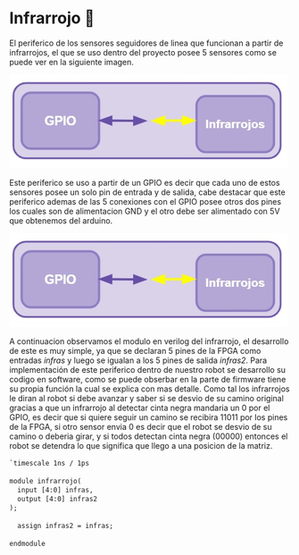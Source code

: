 # Infrarrojo :footprints:
El periferico de los sensores seguidores de linea que funcionan a partir de infrarrojos, el que se uso dentro del proyecto posee 5 sensores como se puede ver en la siguiente imagen.

![Screenshot](/Imagenes/GPIOir.jpg)

Este periferico se uso a partir de un GPIO es decir que cada uno de estos sensores posee un solo pin de entrada y de salida, cabe destacar que este periferico ademas de las 5 conexiones con el GPIO posee otros dos pines los cuales son de alimentacion GND y el otro debe ser alimentado con 5V que obtenemos del arduino.

![Screenshot](/Imagenes/GPIOir.jpg)

A continuacion observamos el modulo en verilog del infrarrojo, el desarrollo de este es muy simple, ya que se declaran 5 pines de la FPGA como entradas *infras* y luego se igualan a los 5 pines de salida *infras2*. Para implementación de este periferico dentro de nuestro robot se desarrollo su codigo en software, como se puede obserbar en la parte de firmware tiene su propia función la cual se explica con mas detalle. Como tal los infrarrojos le diran al robot si debe avanzar y saber si se desvio de su camino original gracias a que un infrarrojo al detectar cinta negra mandaria un 0 por el GPIO, es decir que si quiere seguir un camino se recibira 11011 por los pines de la FPGA, si otro sensor envia 0 es decir que el robot se desvio de su camino o deberia girar, y si todos detectan cinta negra (00000) entonces el robot se detendra lo que significa que llego a una posicion de la matriz.

    `timescale 1ns / 1ps

    module infrarrojo(
      input [4:0] infras,
      output [4:0] infras2
    );

      assign infras2 = infras;

    endmodule
